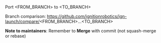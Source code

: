 Port <FROM_BRANCH> to <TO_BRANCH>

Branch comparison: https://github.com/ignitionrobotics/ign-launch/compare/<FROM_BRANCH>...<TO_BRANCH>

**Note to maintainers**: Remember to **Merge** with commit (not squash-merge
or rebase)
